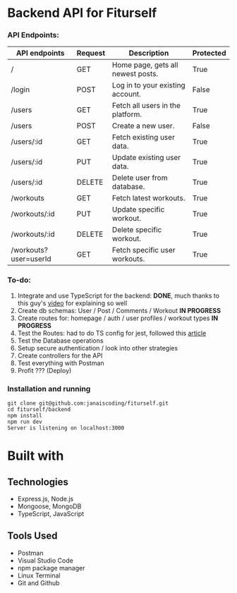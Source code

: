 # Backend API for Fiturself

### API Endpoints:

| API endpoints         | Request | Description                       | Protected |
| --------------------- | ------- | --------------------------------- | --------- |
| /                     | GET     | Home page, gets all newest posts. | True      |
| /login                | POST    | Log in to your existing account.  | False     |
| /users                | GET     | Fetch all users in the platform.  | True      |
| /users                | POST    | Create a new user.                | False     |
| /users/:id            | GET     | Fetch existing user data.         | True      |
| /users/:id            | PUT     | Update existing user data.        | True      |
| /users/:id            | DELETE  | Delete user from database.        | True      |
| /workouts             | GET     | Fetch latest workouts.            | True      |
| /workouts/:id         | PUT     | Update specific workout.          | True      |
| /workouts/:id         | DELETE  | Delete specific workout.          | True      |
| /workouts?user=userId | GET     | Fetch specific user workouts.     | True      |

### To-do:

1. Integrate and use TypeScript for the backend: **DONE**, much thanks to this guy's [video](https://www.youtube.com/watch?v=qy8PxD3alWw&ab_channel=ColtSteele) for explaining so well
2. Create db schemas: User / Post / Comments / Workout **IN PROGRESS**
3. Create routes for: homepage / auth / user profiles / workout types **IN PROGRESS**
4. Test the Routes: had to do TS config for jest, followed this [article](https://bobbyhadz.com/blog/typescript-jest-cannot-use-import-statement-outside-module)
5. Test the Database operations
6. Setup secure authentication / look into other strategies
7. Create controllers for the API
8. Test everything with Postman
9. Profit ??? (Deploy)

### Installation and running

```
git clone git@github.com:janaiscoding/fiturself.git
cd fiturself/backend
npm install
npm run dev
Server is listening on localhost:3000
```

# Built with

## Technologies

- Express.js, Node.js
- Mongoose, MongoDB
- TypeScript, JavaScript

## Tools Used

- Postman
- Visual Studio Code
- npm package manager
- Linux Terminal
- Git and Github
